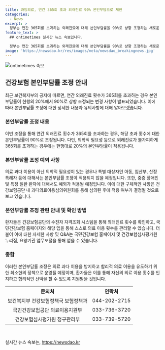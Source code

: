```yaml
---
title: 과잉의료, 연간 365회 초과 외래진료 90% 본인부담으로 제한
categories:
  - News
excerpt: >
  정부는 연간 365회를 초과하는 외래진료에 대해 본인부담률을 90%로 상향 조정하는 새로운 건강보험 정책을 시행한다. 이는 의료 과다 이용을 방지하고 합리적 의료 이용을 유도하기 위한 조치로, 의학적 필요성이 있는 경우에는 예외가 적용된다. 이에 대한 자세한 내용은 건강보험 홈페이지와 건강보험심사평가원 누리집에서 안내할 예정이다. 정부는 또한 의료 이용 알림 서비스를 통해 과다의료 이용자들이 합리적 의료 이용을 하도록 유도할 계획이다.
feature_text: >
  ## ontimetimes 실시간 뉴스 속보입니다.

  정부는 연간 365회를 초과하는 외래진료에 대해 본인부담률을 90%로 상향 조정하는 새로운 건강보험 정책을 시행한다. 이는 의료 과다 이용을 방지하고 합리적 의료 이용을 유도하기 위한 조치로, 의학적 필요성이 있는 경우에는 예외가 적용된다. 이에 대한 자세한 내용은 건강보험 홈페이지와 건강보험심사평가원 누리집에서 안내할 예정이다. 정부는 또한 의료 이용 알림 서비스를 통해 과다의료 이용자들이 합리적 의료 이용을 하도록 유도할 계획이다.
image: 'https://newsdao.kr/res/images/meta/newsdao_breakingnews.jpg'
---
```


<p><img src="https://newsdao.kr/res/images/meta/newsdao_breakingnews.jpg" alt="ontimetimes 속보" /></p>

<h2 data-ke-size="size26">건강보험 본인부담률 조정 안내</h2>

<p data-ke-size="size16">최근 보건복지부의 공지에 따르면, 연간 외래진료 횟수가 365회를 초과하는 경우 본인부담률이 현행의 20%에서 90%로 상향 조정되는 변경 사항이 발표되었습니다. 이에 따라 본인부담률 조정에 대한 상세한 내용과 유의사항에 대해 알아보겠습니다.</p>

<h3 data-ke-size="size24">본인부담률 조정 내용</h3>

<p data-ke-size="size16">이번 조정을 통해 연간 외래진료 횟수가 365회를 초과하는 경우, 해당 초과 횟수에 대한 본인부담률이 90%로 조정됩니다. 다만, 의학적 필요성 등으로 외래진료가 불가피하게 365회를 초과하는 경우에는 현행대로 20%의 본인부담률이 적용됩니다.</p>

<h3 data-ke-size="size24">본인부담률 조정 예외 사항</h3>

<p data-ke-size="size16">의료 과다 이용이 아닌 의학적 필요성이 있는 경우나 특별 대상자인 아동, 임산부, 산정특례자 등에 대해서는 본인부담률 조정이 적용되지 않을 예정입니다. 또한, 중증 장애인 및 특정 질환 환자에 대해서도 예외가 적용될 예정입니다. 이에 대한 구체적인 사항은 건강보험공단 내 과다의료이용심의위원회를 통해 심의된 후에 적용 여부가 결정될 것으로 보고 있습니다.</p>

<h3 data-ke-size="size24">본인부담률 조정 관련 안내 및 확인 방법</h3>

<p data-ke-size="size16">환자들은 건강보험공단의 수진자 자격조회 시스템을 통해 외래진료 횟수를 확인하고, 국민건강보험 홈페이지와 해당 앱을 통해 스스로 의료 이용 횟수를 관리할 수 있습니다. 더불어 이에 대한 자세한 사항 및 Q&amp;A는 국민건강보험 홈페이지 및 건강보험심사평가원 누리집, 요양기관 업무포털을 통해 얻을 수 있습니다.</p>

<h3 data-ke-size="size24">종합</h3>

<p data-ke-size="size16">이러한 본인부담률 조정은 의료 과다 이용을 방지하고 합리적 의료 이용을 유도하기 위한 최소한의 정책으로 운영될 예정이며, 환자들은 이를 통해 자신의 의료 이용 횟수를 인지하고 합리적인 선택을 할 수 있도록 지원받을 것입니다.</p>

<table>
    <tr>
        <td style="text-align: center; height: 17px;"><b>문의처</b></td>
        <td style="text-align: center; height: 17px;"><b>연락처</b></td>
    </tr>
    <tr>
        <td style="text-align: center; height: 17px;">보건복지부 건강보험정책국 보험정책과</td>
        <td style="text-align: center; height: 17px;">044-202-2715</td>
    </tr>
    <tr>
        <td style="text-align: center; height: 17px;">국민건강보험공단 의료이용지원부</td>
        <td style="text-align: center; height: 17px;">033-736-3720</td>
    </tr>
    <tr>
        <td style="text-align: center; height: 17px;">건강보험심사평가원 청구관리부</td>
        <td style="text-align: center; height: 17px;">033-739-5720</td>
    </tr>
</table>

<p data-ke-size="size16">&nbsp;</p>
실시간 뉴스 속보는, <a href="https://newsdao.kr" rel="dofollow">https://newsdao.kr</a>


